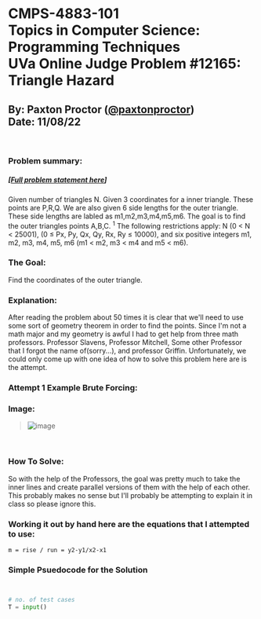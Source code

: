 # CMPS-4883-101 <br>Topics in Computer Science: Programming Techniques <br> UVa Online Judge Problem #12165: Triangle Hazard
## By: Paxton Proctor ([@paxtonproctor](https://github.com/paxtonproctor/))<br>Date: 11/08/22
<br/>

### Problem summary:
##### [[Full problem statement here](https://onlinejudge.org/external/121/12165.pdf)]
Given number of triangles N. Given 3 coordinates for a inner triangle. These points are P,R,Q. We are also given 6 side lengths for the outer triangle. These side lengths are labled as m1,m2,m3,m4,m5,m6. The goal is to find the outer triangles points A,B,C. <sup>1</sup> The following restrictions apply: N (0 < N < 25001), (0 ≤ Px, Py, Qx, Qy, Rx, Ry ≤ 10000), and six positive integers m1, m2, m3, m4, m5, m6
(m1 < m2, m3 < m4 and m5 < m6).

### The Goal:
Find the coordinates of the outer triangle.

### Explanation:
After reading the problem about 50 times it is clear that we'll need to use some sort of geometry theorem in order to find the points. Since I'm not a math major and my geometry is awful I had to get help from three math professors. Professor Slavens, Professor Mitchell, Some other Professor that I forgot the name of(sorry...), and professor Griffin. Unfortunately, we could only come up with one idea of how to solve this problem here are is the attempt.

### Attempt 1 Example Brute Forcing:
### Image:
> ![image](https://user-images.githubusercontent.com/61135201/200406845-d9bc6c86-df9d-466f-b97c-98a83a490c62.png)
<br>

### How To Solve:
So with the help of the Professors, the goal was pretty much to take the inner lines and create parallel versions of them with the help of each other. This probably makes no sense but I'll probably be attempting to explain it in class so please ignore this.

### Working it out by hand here are the equations that I attempted to use:
```
m = rise / run = y2-y1/x2-x1
```

### Simple Psuedocode for the Solution
```python


# no. of test cases
T = input()


